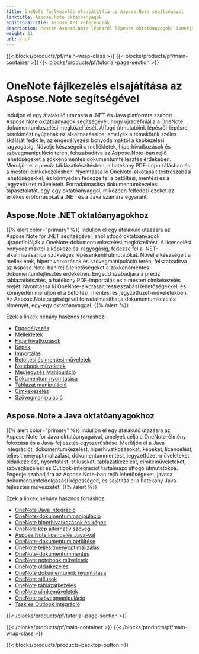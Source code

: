 ```yaml
---
title: OneNote fájlkezelés elsajátítása az Aspose.Note segítségével
linktitle: Aspose.Note oktatóanyagok
additionalTitle: Aspose API referenciák
description: Mester Aspose.Note lépésről lépésre oktatóanyagok! Ismerje meg a OneNote-fájlok programozott kezelését a hatékony dokumentumfeldolgozás érdekében.
weight: 11
url: /hu/
---
```


{{< blocks/products/pf/main-wrap-class >}}
{{< blocks/products/pf/main-container >}}
{{< blocks/products/pf/tutorial-page-section >}}

# OneNote fájlkezelés elsajátítása az Aspose.Note segítségével


Induljon el egy átalakuló utazásra a .NET és Java platformra szabott Aspose.Note oktatóanyagok segítségével, hogy újradefiniálja a OneNote dokumentumkezelési megközelítését. Átfogó útmutatóink lépésről-lépésre betekintést nyújtanak az alkalmazásaiba, amelyek a témakörök széles skáláját fedik le, az engedélyezési bonyodalmaktól a képkezelési ragyogásig. Növelje készségeit a mellékletek, hiperhivatkozások és szövegmanipuláció terén, felszabadítva az Aspose.Note-ban rejlő lehetőségeket a zökkenőmentes dokumentumfejlesztés érdekében. Merüljön el a precíz táblázatkészítésben, a hatékony PDF-importálásban és a mesteri címkekezelésben. Nyomtassa ki OneNote-alkotásait testreszabási lehetőségekkel, és könnyedén fedezze fel a betöltési, mentési és a jegyzetfüzet műveleteit. Forradalmasítsa dokumentumkezelési tapasztalatát, egy-egy oktatóanyaggal, miközben felfedezi ezeket az értékes erőforrásokat a .NET és a Java számára egyaránt.

## Aspose.Note .NET oktatóanyagokhoz
{{% alert color="primary" %}}
Induljon el egy átalakuló utazásra az Aspose.Note for .NET segítségével, ahol átfogó oktatóanyagok újradefiniálják a OneNote-dokumentumkezelési megközelítést. A licencelési bonyodalmaktól a képkezelési ragyogásig, fedezze fel a .NET-alkalmazásaihoz szükséges lépésenkénti útmutatókat. Növelje készségeit a mellékletek, hiperhivatkozások és szövegmanipuláció terén, felszabadítva az Aspose.Note-ban rejlő lehetőségeket a zökkenőmentes dokumentumfejlesztés érdekében. Engedd szabadjára a precíz táblázatkészítés, a hatékony PDF-importálás és a mesteri címkekezelés erejét. Nyomtassa ki OneNote-alkotásait testreszabási lehetőségekkel, és könnyedén merüljön el a betöltési, mentési és jegyzetfüzet-műveletekben. Az Aspose.Note segítségével forradalmasíthatja dokumentumkezelési élményét, egy-egy oktatóanyaggal.
{{% /alert %}}

Ezek a linkek néhány hasznos forráshoz:
 
- [Engedélyezés](./net/licensing/)
- [Mellékletek](./net/attachments/)
- [Hiperhivatkozások](./net/hyperlinks/)
- [Képek](./net/images/)
- [Importálás](./net/import/)
- [Betöltési és mentési műveletek](./net/loading-and-saving-operations/)
- [Notebook műveletek](./net/notebook-operations/)
- [Megjegyzés Manipuláció](./net/note-manipulation/)
- [Dokumentum nyomtatása](./net/printing-document/)
- [Táblázat manipuláció](./net/table-manipulation/)
- [Címkekezelés](./net/tag-management/)
- [Szövegmanipuláció](./net/text-manipulation/)

## Aspose.Note a Java oktatóanyagokhoz
{{% alert color="primary" %}}
Induljon el egy átalakuló utazásra az Aspose.Note for Java oktatóanyagaival, amelyek célja a OneNote-élmény fokozása és a Java-fejlesztés egyszerűsítése. Merüljön el a Java integrációt, dokumentumkezelést, hiperhivatkozásokat, képeket, licencelést, teljesítményoptimalizálást, dokumentummentést, jegyzetfüzet-műveleteket, oldalkezelést, nyomtatást, stílusokat, táblázatkezelést, címkeműveleteket, szövegkezelést és Outlook-integrációt tartalmazó átfogó útmutatókba. Engedje szabadjára az Aspose.Note-ban rejlő lehetőségeket, javítsa dokumentumfeldolgozási képességeit, és sajátítsa el a hatékony Java-fejlesztés művészetét. 
{{% /alert %}}

Ezek a linkek néhány hasznos forráshoz:
 
- [OneNote Java integráció](./java/onenote-java-integration/)
- [OneNote-dokumentummanipuláció](./java/onenote-document-manipulation/)
- [OneNote hiperhivatkozások és képek](./java/onenote-hyperlinks-images/)
- [OneNote kép alternatív szöveg](./java/onenote-image-alternative-text/)
- [Aspose.Note licencelés Java-val](./java/licensing-java/)
- [OneNote-dokumentum betöltése](./java/onenote-document-loading/)
- [OneNote teljesítményoptimalizálás](./java/onenote-performance-optimization/)
- [OneNote-dokumentummentés](./java/onenote-document-saving/)
- [OneNote notebook műveletek](./java/onenote-notebook-operations/)
- [OneNote oldalkezelés](./java/onenote-page-manipulation/)
- [OneNote dokumentumok nyomtatása](./java/onenote-printing-documents/)
- [OneNote stílusok](./java/onenote-styles/)
- [OneNote táblázatkezelés](./java/onenote-table-manipulation/)
- [OneNote címkeműveletek](./java/onenote-tag-operations/)
- [OneNote szövegmanipuláció](./java/onenote-text-manipulation/)
- [Task és Outlook integráció](./java/task-and-outlook-integration/)

{{< /blocks/products/pf/tutorial-page-section >}}

{{< /blocks/products/pf/main-container >}}
{{< /blocks/products/pf/main-wrap-class >}}

{{< blocks/products/products-backtop-button >}}
